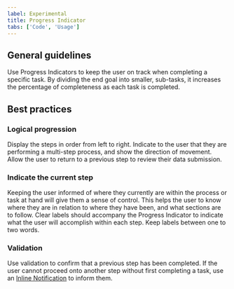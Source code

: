 ```yaml
---
label: Experimental
title: Progress Indicator
tabs: ['Code', 'Usage']
---
```


## General guidelines

Use Progress Indicators to keep the user on track when completing a specific task. By dividing the end goal into smaller, sub-tasks, it increases the percentage of completeness as each task is completed.

## Best practices

### Logical progression

Display the steps in order from left to right. Indicate to the user that they are performing a multi-step process, and show the direction of movement. Allow the user to return to a previous step to review their data submission.

### Indicate the current step

Keeping the user informed of where they currently are within the process or task at hand will give them a sense of control. This helps the user to know where they are in relation to where they have been, and what sections are to follow. Clear labels should accompany the Progress Indicator to indicate what the user will accomplish within each step. Keep labels between one to two words.

### Validation

Use validation to confirm that a previous step has been completed. If the user cannot proceed onto another step without first completing a task, use an [Inline Notification](/experimental/notification) to inform them.
